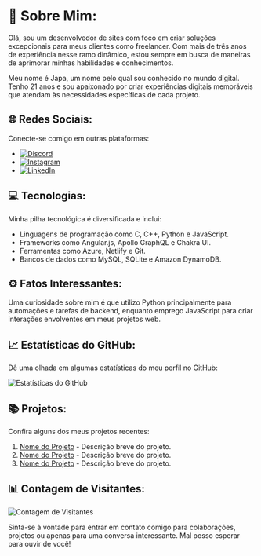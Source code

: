 # 💼 Sobre Mim:

Olá, sou um desenvolvedor de sites com foco em criar soluções excepcionais para meus clientes como freelancer. Com mais de três anos de experiência nesse ramo dinâmico, estou sempre em busca de maneiras de aprimorar minhas habilidades e conhecimentos.

Meu nome é Japa, um nome pelo qual sou conhecido no mundo digital. Tenho 21 anos e sou apaixonado por criar experiências digitais memoráveis que atendam às necessidades específicas de cada projeto.

## 🌐 Redes Sociais:

Conecte-se comigo em outras plataformas:

- [![Discord](https://img.shields.io/badge/Discord-%237289DA.svg?logo=discord&logoColor=white)](htttps://discord.gg/'japoneslofy)
- [![Instagram](https://img.shields.io/badge/Instagram-%23E4405F.svg?logo=Instagram&logoColor=white)](https://instagram.com/@japaskt666)
- [![LinkedIn](https://img.shields.io/badge/LinkedIn-%230077B5.svg?logo=linkedin&logoColor=white)](https://linkedin.com/in/Japa)

## 💻 Tecnologias:

Minha pilha tecnológica é diversificada e inclui:

- Linguagens de programação como C, C++, Python e JavaScript.
- Frameworks como Angular.js, Apollo GraphQL e Chakra UI.
- Ferramentas como Azure, Netlify e Git.
- Bancos de dados como MySQL, SQLite e Amazon DynamoDB.

## ⚙️ Fatos Interessantes:

Uma curiosidade sobre mim é que utilizo Python principalmente para automações e tarefas de backend, enquanto emprego JavaScript para criar interações envolventes em meus projetos web.

## 📈 Estatísticas do GitHub:

Dê uma olhada em algumas estatísticas do meu perfil no GitHub:

![Estatísticas do GitHub](https://github-readme-stats.vercel.app/api?username=Japinha&theme=dark&hide_border=false&include_all_commits=true&count_private=false)

## 📚 Projetos:

Confira alguns dos meus projetos recentes:

1. [Nome do Projeto](link_do_projeto) - Descrição breve do projeto.
2. [Nome do Projeto](link_do_projeto) - Descrição breve do projeto.
3. [Nome do Projeto](link_do_projeto) - Descrição breve do projeto.

## 📊 Contagem de Visitantes:

![Contagem de Visitantes](https://visitcount.itsvg.in/api?id=Japinha&icon=0&color=0)

Sinta-se à vontade para entrar em contato comigo para colaborações, projetos ou apenas para uma conversa interessante. Mal posso esperar para ouvir de você!
